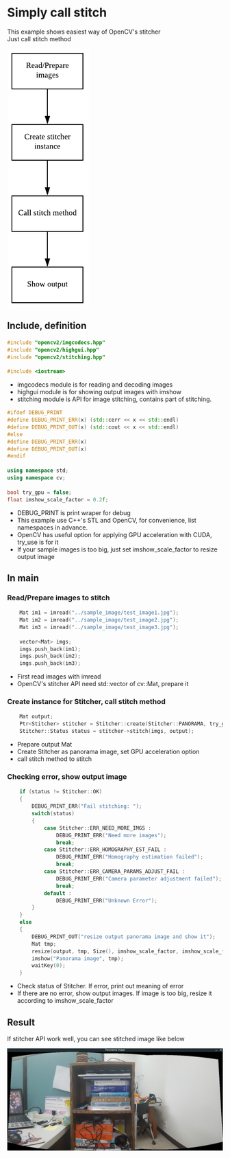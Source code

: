 # Simply call stitch

This example shows easiest way of OpenCV's stitcher  
Just call stitch method  

![structure](docs_image/simply_call_stitch.png)

## Include, definition 

```cpp
#include "opencv2/imgcodecs.hpp"
#include "opencv2/highgui.hpp"
#include "opencv2/stitching.hpp"

#include <iostream>
```

* imgcodecs module is for reading and decoding images 
* highgui module is for showing output images with imshow
* stitching module is API for image stitching, contains part of stitching. 

```cpp
#ifdef DEBUG_PRINT
#define DEBUG_PRINT_ERR(x) (std::cerr << x << std::endl)
#define DEBUG_PRINT_OUT(x) (std::cout << x << std::endl)
#else
#define DEBUG_PRINT_ERR(x)
#define DEBUG_PRINT_OUT(x)
#endif

using namespace std;
using namespace cv;

bool try_gpu = false;
float imshow_scale_factor = 0.2f;
```

* DEBUG_PRINT is print wraper for debug
* This example use C++'s STL and OpenCV, for convenience, list namespaces in advance.
* OpenCV has useful option for applying GPU acceleration with CUDA, try_use is for it
* If your sample images is too big, just set imshow_scale_factor to resize output image

## In main

### Read/Prepare images to stitch
```cpp
    Mat im1 = imread("../sample_image/test_image1.jpg");
    Mat im2 = imread("../sample_image/test_image2.jpg");
    Mat im3 = imread("../sample_image/test_image3.jpg");

    vector<Mat> imgs;
    imgs.push_back(im1);
    imgs.push_back(im2);
    imgs.push_back(im3);
```

* First read images with imread
* OpenCV's stitcher API need std::vector of cv::Mat, prepare it

### Create instance for Stitcher, call stitch method

```cpp
    Mat output;
    Ptr<Stitcher> stitcher = Stitcher::create(Stitcher::PANORAMA, try_gpu);
    Stitcher::Status status = stitcher->stitch(imgs, output);
```

* Prepare output Mat
* Create Stitcher as panorama image, set GPU acceleration option
* call stitch method to stitch

### Checking error, show output image

```cpp
    if (status != Stitcher::OK)
    {
        DEBUG_PRINT_ERR("Fail stitching: ");
        switch(status)
        {
            case Stitcher::ERR_NEED_MORE_IMGS :
                DEBUG_PRINT_ERR("Need more images");
                break;
            case Stitcher::ERR_HOMOGRAPHY_EST_FAIL :
                DEBUG_PRINT_ERR("Homography estimation failed");
                break;
            case Stitcher::ERR_CAMERA_PARAMS_ADJUST_FAIL :
                DEBUG_PRINT_ERR("Camera parameter adjustment failed");
                break;
            default :
                DEBUG_PRINT_ERR("Unknown Error");
        }
    }
    else
    {
        DEBUG_PRINT_OUT("resize output panorama image and show it");
        Mat tmp;
        resize(output, tmp, Size(), imshow_scale_factor, imshow_scale_factor);
        imshow("Panorama image", tmp);
        waitKey(0);
    }
```

* Check status of Stitcher. If error, print out meaning of error
* If there are no error, show output images. If image is too big, resize it according to imshow_scale_factor

## Result

If stitcher API work well, you can see stitched image like below

![stitch_output](docs_image/stitch_output.png)
